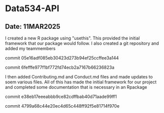 # Data534-API

## Date: 11MAR2025

I created a new R package using "usethis". This provided the initial framework that our package would follow. I also created a git repository and added my teammembers

commit 05e16adf085eb30423d273b94ef25ccffee3a144

commit 6fefffe977f1bf772fd74ecb2a7167b66236823a

I then added Contributing.md and Conduct.md files and made updates to soem various files. All of this has made the initial framework for our project and completed some documentation that is necessary in an Rpackage

commit e38eb17eeeabbb9ce82cdffbab40d71aade99ff1

commit 4799a68c44e20ec4d65c448ff92f5e81714f970e
